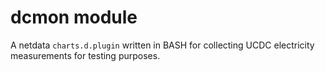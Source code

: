 # dcmon module

A netdata `charts.d.plugin` written in BASH for collecting UCDC electricity measurements for testing purposes.
